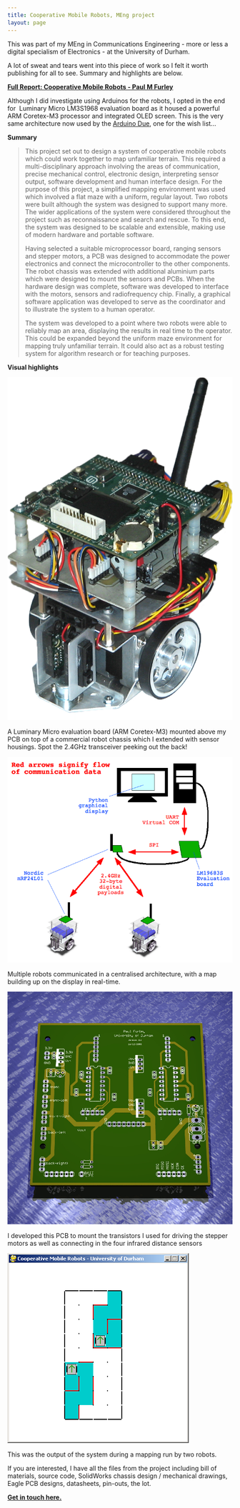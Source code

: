 ```yaml
---
title: Cooperative Mobile Robots, MEng project
layout: page
---
```

This was part of my MEng in Communications Engineering - more or less a digital specialism of Electronics - at the University of Durham.

A lot of sweat and tears went into this piece of work so I felt it worth publishing for all to see. Summary and highlights are below.

**[Full Report: Cooperative Mobile Robots - Paul M Furley][project-pdf]**

Although I did investigate using Arduinos for the robots, I opted in the end for  Luminary Micro LM3S1968 evaluation board as it housed a powerful ARM Coretex-M3 processor and integrated OLED screen. This is the very same architecture now used by the <a title="Arduino Due with ARM Coretex M3" href="http://arduino.cc/en/Main/ArduinoBoardDue" target="_blank">Arduino Due</a>, one for the wish list...

**Summary**

> This project set out to design a system of cooperative mobile robots which could work together to map unfamiliar terrain. This required a multi-disciplinary approach involving the areas of communication, precise mechanical control, electronic design, interpreting sensor output, software development and human interface design. For the purpose of this project, a simplified mapping environment was used which involved a flat maze with a uniform, regular layout. Two robots were built although the system was designed to support many more. The wider applications of the system
> were considered throughout the project such as reconnaissance and search and rescue. To this end, the system was designed to be scalable and extensible, making use of modern hardware and portable software.
>
> Having selected a suitable microprocessor board, ranging sensors and stepper motors, a PCB was designed to accommodate the power electronics and connect the microcontroller to the other components. The robot chassis was extended with additional aluminium parts which were designed to mount the sensors and PCBs. When the hardware design was complete, software was developed to interface with the motors, sensors and radiofrequency chip. Finally, a graphical software application was developed to serve as the coordinator and to illustrate the system to a human operator.
>
> The system was developed to a point where two robots were able to reliably map an area, displaying the results in real time to the operator. This could be expanded beyond the uniform maze environment for mapping truly unfamiliar terrain. It could also act as a robust testing system for algorithm research or for teaching purposes.

**Visual highlights**

![My mobile robot hardware design](/img/robot-white-background2.jpg)

A Luminary Micro evaluation board (ARM Coretex-M3) mounted above my PCB on top of a commercial robot chassis which I extended with sensor housings. Spot the 2.4GHz transceiver peeking out the back!


![Co-operating robots communications overview](/img/overview-of-communications.png)

Multiple robots communicated in a centralised architecture, with a map building up on the display in real-time.

![PCB 3D render topside](/img/PCB-3D-render-topside.jpg)

I developed this PCB to mount the transistors I used for driving the stepper motors as well as connecting in the four infrared distance sensors


![Screenshot of system running](/img/screenshot-system-running.png)

This was the output of the system during a mapping run by two robots.

If you are interested, I have all the files from the project including bill of materials, source code, SolidWorks chassis design / mechanical drawings, Eagle PCB designs, datasheets, pin-outs, the lot.

**[Get in touch here.][contact]**

[project-pdf]: /files/Cooperative-Mobile-Robots-Paul-M-Furley.pdf
[contact]: /contact/ "Contact"
